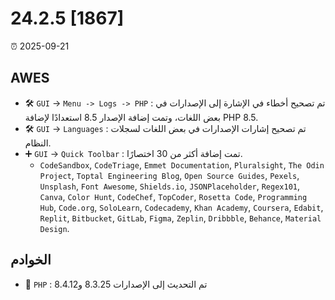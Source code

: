 # 24.2.5 [1867]

⏰ 2025-09-21

## AWES
- 🛠️ `GUI` -> `Menu -> Logs -> PHP` : تم تصحيح أخطاء في الإشارة إلى الإصدارات في بعض اللغات، وتمت إضافة الإصدار 8.5 استعدادًا لإضافة PHP 8.5.
- 🛠️ `GUI` -> `Languages` : تم تصحيح إشارات الإصدارات في بعض اللغات لسجلات النظام.
- ➕ `GUI` -> `Quick Toolbar` : تمت إضافة أكثر من 30 اختصارًا.
    - `CodeSandbox`, `CodeTriage`, `Emmet Documentation`, `Pluralsight`, `The Odin Project`, `Toptal Engineering Blog`, `Open Source Guides`, `Pexels`, `Unsplash`, `Font Awesome`, `Shields.io`, `JSONPlaceholder`, `Regex101`, `Canva`, `Color Hunt`, `CodeChef`, `TopCoder`, `Rosetta Code`, `Programming Hub`, `Code.org`, `SoloLearn`, `Codecademy`, `Khan Academy`, `Coursera`, `Edabit`, `Replit`, `Bitbucket`, `GitLab`, `Figma`, `Zeplin`, `Dribbble`, `Behance`, `Material Design`.

## الخوادم
- 🔄 `PHP` : تم التحديث إلى الإصدارات 8.3.25 و8.4.12
